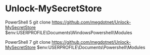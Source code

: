 # Unlock-MySecretStore

PowerShell 5
git clone  https://github.com/megdotnet/Unlock-MySecretStore $env:USERPROFILE\Documents\WindowsPowershell\Modules

PowerShell 7
git clone  https://github.com/megdotnet/Unlock-MySecretStore $env:USERPROFILE\Documents\Powershell\Modules